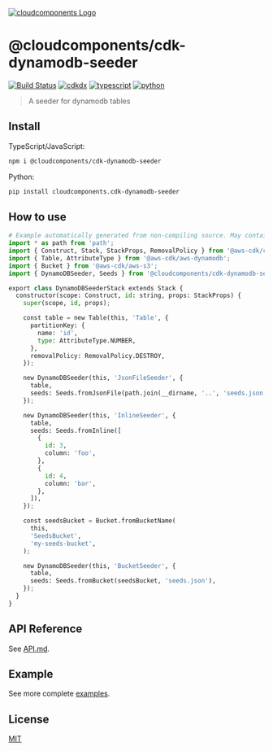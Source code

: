 [![cloudcomponents Logo](https://raw.githubusercontent.com/cloudcomponents/cdk-constructs/master/logo.png)](https://github.com/cloudcomponents/cdk-constructs)

# @cloudcomponents/cdk-dynamodb-seeder

[![Build Status](https://github.com/cloudcomponents/cdk-constructs/workflows/Build/badge.svg)](https://github.com/cloudcomponents/cdk-constructs/actions?query=workflow=Build)
[![cdkdx](https://img.shields.io/badge/buildtool-cdkdx-blue.svg)](https://github.com/hupe1980/cdkdx)
[![typescript](https://img.shields.io/badge/jsii-typescript-blueviolet.svg)](https://www.npmjs.com/package/@cloudcomponents/cdk-dynamodb-seeder)
[![python](https://img.shields.io/badge/jsii-python-blueviolet.svg)](https://pypi.org/project/cloudcomponents.cdk-dynamodb-seeder/)

> A seeder for dynamodb tables

## Install

TypeScript/JavaScript:

```bash
npm i @cloudcomponents/cdk-dynamodb-seeder
```

Python:

```bash
pip install cloudcomponents.cdk-dynamodb-seeder
```

## How to use

```python
# Example automatically generated from non-compiling source. May contain errors.
import * as path from 'path';
import { Construct, Stack, StackProps, RemovalPolicy } from '@aws-cdk/core';
import { Table, AttributeType } from '@aws-cdk/aws-dynamodb';
import { Bucket } from '@aws-cdk/aws-s3';
import { DynamoDBSeeder, Seeds } from '@cloudcomponents/cdk-dynamodb-seeder';

export class DynamoDBSeederStack extends Stack {
  constructor(scope: Construct, id: string, props: StackProps) {
    super(scope, id, props);

    const table = new Table(this, 'Table', {
      partitionKey: {
        name: 'id',
        type: AttributeType.NUMBER,
      },
      removalPolicy: RemovalPolicy.DESTROY,
    });

    new DynamoDBSeeder(this, 'JsonFileSeeder', {
      table,
      seeds: Seeds.fromJsonFile(path.join(__dirname, '..', 'seeds.json')),
    });

    new DynamoDBSeeder(this, 'InlineSeeder', {
      table,
      seeds: Seeds.fromInline([
        {
          id: 3,
          column: 'foo',
        },
        {
          id: 4,
          column: 'bar',
        },
      ]),
    });

    const seedsBucket = Bucket.fromBucketName(
      this,
      'SeedsBucket',
      'my-seeds-bucket',
    );

    new DynamoDBSeeder(this, 'BucketSeeder', {
      table,
      seeds: Seeds.fromBucket(seedsBucket, 'seeds.json'),
    });
  }
}
```

## API Reference

See [API.md](https://github.com/cloudcomponents/cdk-constructs/tree/master/packages/cdk-dynamodb-seeder/API.md).

## Example

See more complete [examples](https://github.com/cloudcomponents/cdk-constructs/tree/master/examples).

## License

[MIT](https://github.com/cloudcomponents/cdk-constructs/tree/master/packages/cdk-dynamodb-seeder/LICENSE)
